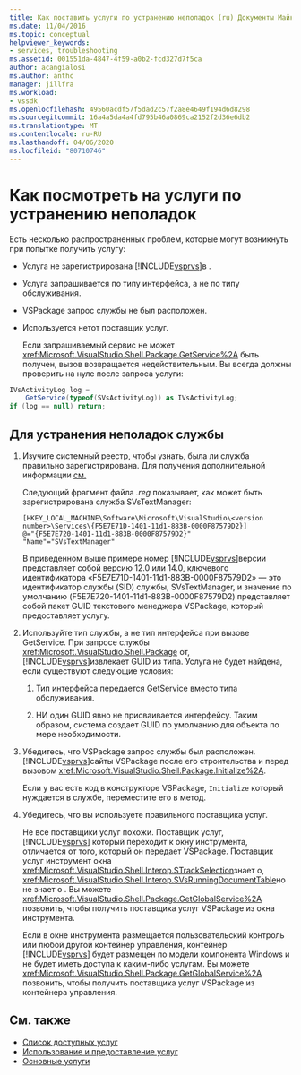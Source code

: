 ```yaml
---
title: Как поставить услуги по устранению неполадок (ru) Документы Майкрософт
ms.date: 11/04/2016
ms.topic: conceptual
helpviewer_keywords:
- services, troubleshooting
ms.assetid: 001551da-4847-4f59-a0b2-fcd327d7f5ca
author: acangialosi
ms.author: anthc
manager: jillfra
ms.workload:
- vssdk
ms.openlocfilehash: 49560acdf57f5dad2c57f2a8e4649f194d6d8298
ms.sourcegitcommit: 16a4a5da4a4fd795b46a0869ca2152f2d36e6db2
ms.translationtype: MT
ms.contentlocale: ru-RU
ms.lasthandoff: 04/06/2020
ms.locfileid: "80710746"
---
```

# <a name="how-to-troubleshoot-services"></a>Как посмотреть на услуги по устранению неполадок
Есть несколько распространенных проблем, которые могут возникнуть при попытке получить услугу:

- Услуга не зарегистрирована [!INCLUDE[vsprvs](../code-quality/includes/vsprvs_md.md)]в .

- Услуга запрашивается по типу интерфейса, а не по типу обслуживания.

- VSPackage запрос службы не был расположен.

- Используется нетот поставщик услуг.

  Если запрашиваемый сервис не может <xref:Microsoft.VisualStudio.Shell.Package.GetService%2A> быть получен, вызов возвращается недействительным. Вы всегда должны проверить на нуле после запроса услуги:

```csharp
IVsActivityLog log =
    GetService(typeof(SVsActivityLog)) as IVsActivityLog;
if (log == null) return;
```

## <a name="to-troubleshoot-a-service"></a>Для устранения неполадок службы

1. Изучите системный реестр, чтобы узнать, была ли служба правильно зарегистрирована. Для получения дополнительной информации [см.](../extensibility/how-to-provide-a-service.md)

    Следующий фрагмент файла *.reg* показывает, как может быть зарегистрирована служба SVsTextManager:

   ```
   [HKEY_LOCAL_MACHINE\Software\Microsoft\VisualStudio\<version number>\Services\{F5E7E71D-1401-11d1-883B-0000F87579D2}]
   @="{F5E7E720-1401-11d1-883B-0000F87579D2}"
   "Name"="SVsTextManager"
   ```

    В приведенном выше примере номер [!INCLUDE[vsprvs](../code-quality/includes/vsprvs_md.md)]версии представляет собой версию 12.0 или 14.0, ключевого идентификатора «F5E7E71D-1401-11d1-883B-0000F87579D2» — это идентификатор службы (SID) службы, SVsTextManager, и значение по умолчанию (F5E7E720-1401-11d1-883B-0000F87579D2) представляет собой пакет GUID текстового менеджера VSPackage, который предоставляет услугу.

2. Используйте тип службы, а не тип интерфейса при вызове GetService. При запросе службы <xref:Microsoft.VisualStudio.Shell.Package> от, [!INCLUDE[vsprvs](../code-quality/includes/vsprvs_md.md)]извлекает GUID из типа. Услуга не будет найдена, если существуют следующие условия:

   1. Тип интерфейса передается GetService вместо типа обслуживания.

   2. НИ один GUID явно не присваивается интерфейсу. Таким образом, система создает GUID по умолчанию для объекта по мере необходимости.

3. Убедитесь, что VSPackage запрос службы был расположен. [!INCLUDE[vsprvs](../code-quality/includes/vsprvs_md.md)]сайты VSPackage после его строительства и перед вызовом <xref:Microsoft.VisualStudio.Shell.Package.Initialize%2A>.

    Если у вас есть код в конструкторе VSPackage, `Initialize` который нуждается в службе, переместите его в метод.

4. Убедитесь, что вы используете правильного поставщика услуг.

    Не все поставщики услуг похожи. Поставщик услуг, [!INCLUDE[vsprvs](../code-quality/includes/vsprvs_md.md)] который переходит к окну инструмента, отличается от того, который он передает VSPackage. Поставщик услуг инструмент окна <xref:Microsoft.VisualStudio.Shell.Interop.STrackSelection>знает о, <xref:Microsoft.VisualStudio.Shell.Interop.SVsRunningDocumentTable>но не знает о . Вы можете <xref:Microsoft.VisualStudio.Shell.Package.GetGlobalService%2A> позвонить, чтобы получить поставщика услуг VSPackage из окна инструмента.

    Если в окне инструмента размещается пользовательский контроль или любой другой контейнер управления, контейнер [!INCLUDE[vsprvs](../code-quality/includes/vsprvs_md.md)] будет размещен по модели компонента Windows и не будет иметь доступа к каким-либо услугам. Вы можете <xref:Microsoft.VisualStudio.Shell.Package.GetGlobalService%2A> позвонить, чтобы получить поставщика услуг VSPackage из контейнера управления.

## <a name="see-also"></a>См. также
- [Список доступных услуг](../extensibility/internals/list-of-available-services.md)
- [Использование и предоставление услуг](../extensibility/using-and-providing-services.md)
- [Основные услуги](../extensibility/internals/service-essentials.md)
